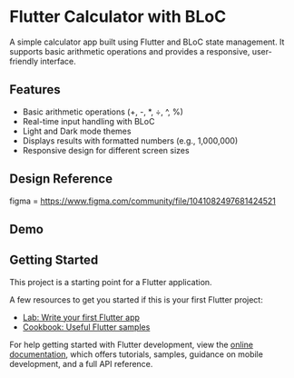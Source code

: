 # Flutter Calculator with BLoC

A simple calculator app built using Flutter and BLoC state management. It supports basic arithmetic operations and provides a responsive, user-friendly interface.

## Features
- Basic arithmetic operations (+, -, *, ÷, ^, %)
- Real-time input handling with BLoC
- Light and Dark mode themes
- Displays results with formatted numbers (e.g., 1,000,000)
- Responsive design for different screen sizes


## Design Reference
figma = https://www.figma.com/community/file/1041082497681424521

## Demo



## Getting Started

This project is a starting point for a Flutter application.

A few resources to get you started if this is your first Flutter project:

- [Lab: Write your first Flutter app](https://docs.flutter.dev/get-started/codelab)
- [Cookbook: Useful Flutter samples](https://docs.flutter.dev/cookbook)

For help getting started with Flutter development, view the
[online documentation](https://docs.flutter.dev/), which offers tutorials,
samples, guidance on mobile development, and a full API reference.
